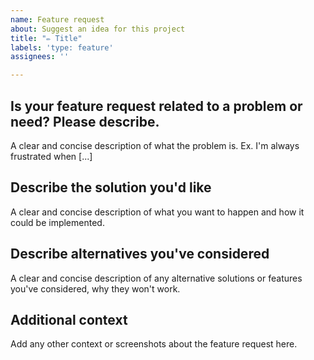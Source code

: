 ```yaml
---
name: Feature request
about: Suggest an idea for this project
title: "✏️ Title"
labels: 'type: feature'
assignees: ''

---
```


## Is your feature request related to a problem or need? Please describe.
A clear and concise description of what the problem is. Ex. I'm always frustrated when [...]

## Describe the solution you'd like
A clear and concise description of what you want to happen and how it could be implemented.

## Describe alternatives you've considered
A clear and concise description of any alternative solutions or features you've considered, why they won't work.

## Additional context
Add any other context or screenshots about the feature request here.
